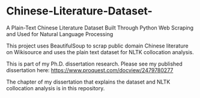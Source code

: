 # Chinese-Literature-Dataset-

A Plain-Text Chinese Literature Dataset Built Through Python Web Scraping and Used for Natural Language Processing 

This project uses BeautifulSoup to scrap public domain Chinese literature on Wikisource and uses the plain text dataset for NLTK collocation analysis.

This is part of my Ph.D. dissertation research. Please see my published dissertation here: https://www.proquest.com/docview/2479780277

The chapter of my dissertation that explains the dataset and NLTK collocation analysis is in this repository.
